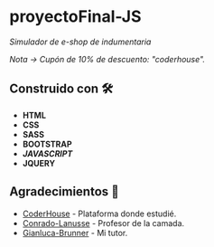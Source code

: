 # proyectoFinal-JS

_Simulador de e-shop de indumentaria_

_Nota → Cupón de 10% de descuento: "coderhouse"._

## Construido con 🛠️

* **HTML**
* **CSS**
* **SASS**
* **BOOTSTRAP**
* **_JAVASCRIPT_**
* **JQUERY**

## Agradecimientos 👏
* [CoderHouse](https://www.coderhouse.com/) - Plataforma donde estudié.
* [Conrado-Lanusse](https://www.linkedin.com/in/conradolanusse/) - Profesor de la camada.
* [Gianluca-Brunner](https://www.linkedin.com/in/gianluca-brunner/) - Mi tutor.
